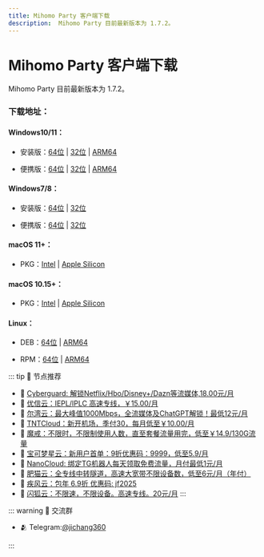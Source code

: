 ```yaml
---
title: Mihomo Party 客户端下载
description:  Mihomo Party 目前最新版本为 1.7.2。
---
```

# Mihomo Party 客户端下载

Mihomo Party 目前最新版本为 1.7.2。

### 下载地址：

#### Windows10/11：

-   安装版：[64位](https://ghproxylist.com/https://github.com/mihomo-party-org/mihomo-party/releases/download/v1.7.2/mihomo-party-windows-1.7.2-x64-setup.exe) | [32位](https://ghproxylist.com/https://github.com/mihomo-party-org/mihomo-party/releases/download/v1.7.2/mihomo-party-windows-1.7.2-ia32-setup.exe) | [ARM64](https://ghproxylist.com/https://github.com/mihomo-party-org/mihomo-party/releases/download/v1.7.2/mihomo-party-windows-1.7.2-arm64-setup.exe)
    
-   便携版：[64位](https://ghproxylist.com/https://github.com/mihomo-party-org/mihomo-party/releases/download/v1.7.2/mihomo-party-windows-1.7.2-x64-portable.7z) | [32位](https://ghproxylist.com/https://github.com/mihomo-party-org/mihomo-party/releases/download/v1.7.2/mihomo-party-windows-1.7.2-ia32-portable.7z) | [ARM64](https://ghproxylist.com/https://github.com/mihomo-party-org/mihomo-party/releases/download/v1.7.2/mihomo-party-windows-1.7.2-arm64-portable.7z)
    

#### Windows7/8：

-   安装版：[64位](https://ghproxylist.com/https://github.com/mihomo-party-org/mihomo-party/releases/download/v1.7.2/mihomo-party-win7-1.7.2-x64-setup.exe) | [32位](https://ghproxylist.com/https://github.com/mihomo-party-org/mihomo-party/releases/download/v1.7.2/mihomo-party-win7-1.7.2-ia32-setup.exe)
    
-   便携版：[64位](https://ghproxylist.com/https://github.com/mihomo-party-org/mihomo-party/releases/download/v1.7.2/mihomo-party-win7-1.7.2-x64-portable.7z) | [32位](https://ghproxylist.com/https://github.com/mihomo-party-org/mihomo-party/releases/download/v1.7.2/mihomo-party-win7-1.7.2-ia32-portable.7z)
    

#### macOS 11+：

-   PKG：[Intel](https://ghproxylist.com/https://github.com/mihomo-party-org/mihomo-party/releases/download/v1.7.2/mihomo-party-macos-1.7.2-x64.pkg) | [Apple Silicon](https://ghproxylist.com/https://github.com/mihomo-party-org/mihomo-party/releases/download/v1.7.2/mihomo-party-macos-1.7.2-arm64.pkg)

#### macOS 10.15+：

-   PKG：[Intel](https://ghproxylist.com/https://github.com/mihomo-party-org/mihomo-party/releases/download/v1.7.2/mihomo-party-catalina-1.7.2-x64.pkg) | [Apple Silicon](https://ghproxylist.com/https://github.com/mihomo-party-org/mihomo-party/releases/download/v1.7.2/mihomo-party-catalina-1.7.2-arm64.pkg)

#### Linux：

-   DEB：[64位](https://ghproxylist.com/https://github.com/mihomo-party-org/mihomo-party/releases/download/v1.7.2/mihomo-party-linux-1.7.2-amd64.deb) | [ARM64](https://ghproxylist.com/https://github.com/mihomo-party-org/mihomo-party/releases/download/v1.7.2/mihomo-party-linux-1.7.2-arm64.deb)
    
-   RPM：[64位](https://ghproxylist.com/https://github.com/mihomo-party-org/mihomo-party/releases/download/v1.7.2/mihomo-party-linux-1.7.2-x86_64.rpm) | [ARM64](https://ghproxylist.com/https://github.com/mihomo-party-org/mihomo-party/releases/download/v1.7.2/mihomo-party-linux-1.7.2-aarch64.rpm)

::: tip 🎉 节点推荐
- 🚀 [Cyberguard: 解锁Netflix/Hbo/Disney+/Dazn等流媒体,18.00元/月](https://www.cyberguard.best/#/register?code=XsreC0T5)<br>
- 🚀 [优信云：IEPL/IPLC 高速专线，￥15.00/月](https://www.优信云.com/#/register?code=JRtE5uIV)<br>
- 🚀 [尔湾云：最大峰值1000Mbps，全流媒体及ChatGPT解锁！最低12元/月](https://erwan6.net/auth/register?code=BoObCd)<br>
- 🚀 [TNTCloud：新开机场，季付30，每月低至￥10.00/月](https://haibing822.tntvipaff.cc/#/register?code=GtjJVgml)<br>
- 🚀 [魔戒：不限时，不限制使用人数，直至套餐流量用完，低至￥14.9/130G流量](https://mojie.app/#/register?code=sSdtPtLo)<br>
- 🚀 [宝可梦星云：新用户首单：9折优惠码：9999，低至5.9/月 ](https://love.52pokemon.cc/register?code=56ERkkxp)<br>
- 🚀 [NanoCloud: 绑定TG机器人每天领取免费流量，月付最低1元/月](https://edu.uodoo.bid/auth/register?code=JMiOQDHf)<br>
- 🚀 [肥猫云：全专线中转隧道，高速大宽带不限设备数，低至6元/月（年付）](https://fchb1188.fcvipaff.cc/register?aff=X1vZd2wf)<br>
- 🚀 [疾风云：包年 6.9折 优惠码: jf2025](https://homes.tr25.cn?code=ReCm)<br>
- 🚀 [闪狐云：不限速，不限设备。高速专线。20元/月](https://inv02.ffaff.cc/register?aff=WQApz2pv)
:::

::: warning  💬 交流群

- 🫂 Telegram:[@jichang360](https://t.me/jichang360)

:::